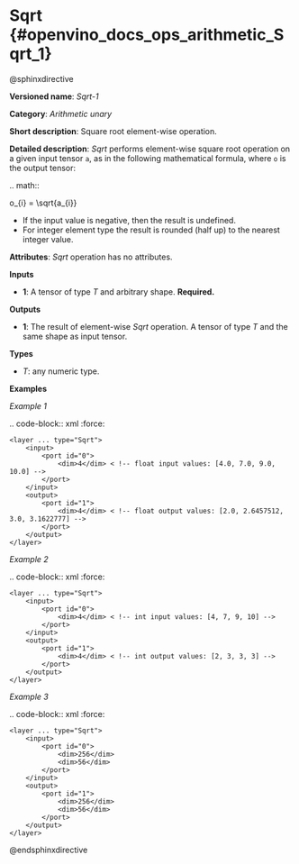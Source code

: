 # Sqrt {#openvino_docs_ops_arithmetic_Sqrt_1}

@sphinxdirective

**Versioned name**: *Sqrt-1*

**Category**: *Arithmetic unary*

**Short description**: Square root element-wise operation.

**Detailed description**: *Sqrt* performs element-wise square root operation on a given input tensor ``a``, as in the following mathematical formula, where ``o`` is the output tensor:

.. math::

   o_{i} = \sqrt{a_{i}}

* If the input value is negative, then the result is undefined.
* For integer element type the result is rounded (half up) to the nearest integer value.

**Attributes**: *Sqrt* operation has no attributes.

**Inputs**

* **1**: A tensor of type *T* and arbitrary shape. **Required.**

**Outputs**

* **1**: The result of element-wise *Sqrt* operation. A tensor of type *T* and the same shape as input tensor.

**Types**

* *T*: any numeric type.


**Examples**

*Example 1*

.. code-block:: xml
   :force:

    <layer ... type="Sqrt">
        <input>
            <port id="0">
                <dim>4</dim> < !-- float input values: [4.0, 7.0, 9.0, 10.0] -->
            </port>
        </input>
        <output>
            <port id="1">
                <dim>4</dim> < !-- float output values: [2.0, 2.6457512, 3.0, 3.1622777] -->
            </port>
        </output>
    </layer>

*Example 2*

.. code-block:: xml
   :force:

    <layer ... type="Sqrt">
        <input>
            <port id="0">
                <dim>4</dim> < !-- int input values: [4, 7, 9, 10] -->
            </port>
        </input>
        <output>
            <port id="1">
                <dim>4</dim> < !-- int output values: [2, 3, 3, 3] -->
            </port>
        </output>
    </layer>


*Example 3*

.. code-block:: xml
   :force:

    <layer ... type="Sqrt">
        <input>
            <port id="0">
                <dim>256</dim>
                <dim>56</dim>
            </port>
        </input>
        <output>
            <port id="1">
                <dim>256</dim>
                <dim>56</dim>
            </port>
        </output>
    </layer>


@endsphinxdirective
